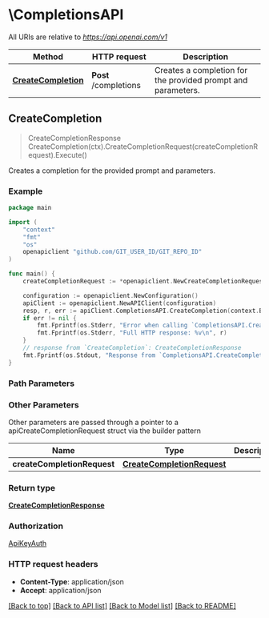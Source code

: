 # \CompletionsAPI

All URIs are relative to *https://api.openai.com/v1*

Method | HTTP request | Description
------------- | ------------- | -------------
[**CreateCompletion**](CompletionsAPI.md#CreateCompletion) | **Post** /completions | Creates a completion for the provided prompt and parameters.



## CreateCompletion

> CreateCompletionResponse CreateCompletion(ctx).CreateCompletionRequest(createCompletionRequest).Execute()

Creates a completion for the provided prompt and parameters.

### Example

```go
package main

import (
	"context"
	"fmt"
	"os"
	openapiclient "github.com/GIT_USER_ID/GIT_REPO_ID"
)

func main() {
	createCompletionRequest := *openapiclient.NewCreateCompletionRequest(*openapiclient.NewCreateCompletionRequestModel(), "TODO") // CreateCompletionRequest | 

	configuration := openapiclient.NewConfiguration()
	apiClient := openapiclient.NewAPIClient(configuration)
	resp, r, err := apiClient.CompletionsAPI.CreateCompletion(context.Background()).CreateCompletionRequest(createCompletionRequest).Execute()
	if err != nil {
		fmt.Fprintf(os.Stderr, "Error when calling `CompletionsAPI.CreateCompletion``: %v\n", err)
		fmt.Fprintf(os.Stderr, "Full HTTP response: %v\n", r)
	}
	// response from `CreateCompletion`: CreateCompletionResponse
	fmt.Fprintf(os.Stdout, "Response from `CompletionsAPI.CreateCompletion`: %v\n", resp)
}
```

### Path Parameters



### Other Parameters

Other parameters are passed through a pointer to a apiCreateCompletionRequest struct via the builder pattern


Name | Type | Description  | Notes
------------- | ------------- | ------------- | -------------
 **createCompletionRequest** | [**CreateCompletionRequest**](CreateCompletionRequest.md) |  | 

### Return type

[**CreateCompletionResponse**](CreateCompletionResponse.md)

### Authorization

[ApiKeyAuth](../README.md#ApiKeyAuth)

### HTTP request headers

- **Content-Type**: application/json
- **Accept**: application/json

[[Back to top]](#) [[Back to API list]](../README.md#documentation-for-api-endpoints)
[[Back to Model list]](../README.md#documentation-for-models)
[[Back to README]](../README.md)

